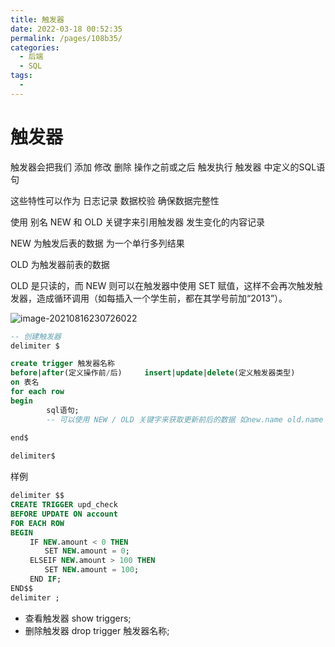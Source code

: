 ```yaml
---
title: 触发器
date: 2022-03-18 00:52:35
permalink: /pages/108b35/
categories:
  - 后端
  - SQL
tags:
  - 
---
```

# 触发器

触发器会把我们 添加 修改 删除 操作之前或之后 触发执行 触发器 中定义的SQL语句

这些特性可以作为 日志记录 数据校验 确保数据完整性

使用 别名 NEW 和 OLD 关键字来引用触发器 发生变化的内容记录 

NEW 为触发后表的数据 为一个单行多列结果

OLD 为触发器前表的数据

OLD 是只读的，而 NEW 则可以在触发器中使用 SET 赋值，这样不会再次触发触发器，造成循环调用（如每插入一个学生前，都在其学号前加“2013”）。

![image-20210816230726022](https://gitee.com/Iekrwh/md-images/raw/master/images/image-20210816230726022.png)

```sql
-- 创建触发器
delimiter $

create trigger 触发器名称
before|after(定义操作前/后)     insert|update|delete(定义触发器类型)
on 表名
for each row
begin
		sql语句;
		-- 可以使用 NEW / OLD 关键字来获取更新前后的数据 如new.name old.name
		
end$

delimiter$
```



样例

```sql
delimiter $$
CREATE TRIGGER upd_check 
BEFORE UPDATE ON account
FOR EACH ROW
BEGIN
 　　IF NEW.amount < 0 THEN
 　　　　SET NEW.amount = 0;
 　　ELSEIF NEW.amount > 100 THEN
 　　　　SET NEW.amount = 100;
 　　END IF;
END$$
delimiter ;
```

-  查看触发器 show triggers;
- 删除触发器 drop trigger 触发器名称;



